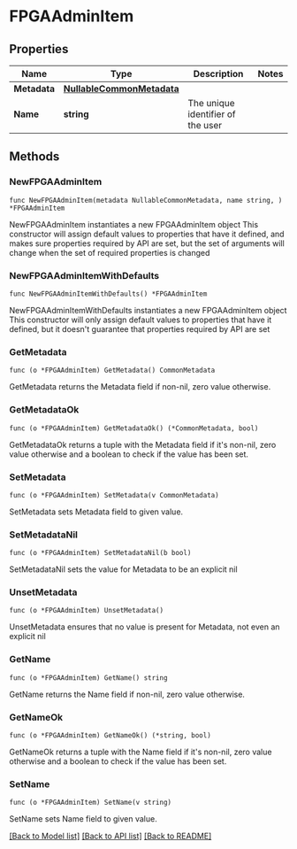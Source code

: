 <!--
Copyright (C) 2020-2025 Arm Limited or its affiliates and Contributors. All rights reserved.
SPDX-License-Identifier: Apache-2.0
-->
# FPGAAdminItem

## Properties

Name | Type | Description | Notes
------------ | ------------- | ------------- | -------------
**Metadata** | [**NullableCommonMetadata**](CommonMetadata.md) |  | 
**Name** | **string** | The unique identifier of the user | 

## Methods

### NewFPGAAdminItem

`func NewFPGAAdminItem(metadata NullableCommonMetadata, name string, ) *FPGAAdminItem`

NewFPGAAdminItem instantiates a new FPGAAdminItem object
This constructor will assign default values to properties that have it defined,
and makes sure properties required by API are set, but the set of arguments
will change when the set of required properties is changed

### NewFPGAAdminItemWithDefaults

`func NewFPGAAdminItemWithDefaults() *FPGAAdminItem`

NewFPGAAdminItemWithDefaults instantiates a new FPGAAdminItem object
This constructor will only assign default values to properties that have it defined,
but it doesn't guarantee that properties required by API are set

### GetMetadata

`func (o *FPGAAdminItem) GetMetadata() CommonMetadata`

GetMetadata returns the Metadata field if non-nil, zero value otherwise.

### GetMetadataOk

`func (o *FPGAAdminItem) GetMetadataOk() (*CommonMetadata, bool)`

GetMetadataOk returns a tuple with the Metadata field if it's non-nil, zero value otherwise
and a boolean to check if the value has been set.

### SetMetadata

`func (o *FPGAAdminItem) SetMetadata(v CommonMetadata)`

SetMetadata sets Metadata field to given value.


### SetMetadataNil

`func (o *FPGAAdminItem) SetMetadataNil(b bool)`

 SetMetadataNil sets the value for Metadata to be an explicit nil

### UnsetMetadata
`func (o *FPGAAdminItem) UnsetMetadata()`

UnsetMetadata ensures that no value is present for Metadata, not even an explicit nil
### GetName

`func (o *FPGAAdminItem) GetName() string`

GetName returns the Name field if non-nil, zero value otherwise.

### GetNameOk

`func (o *FPGAAdminItem) GetNameOk() (*string, bool)`

GetNameOk returns a tuple with the Name field if it's non-nil, zero value otherwise
and a boolean to check if the value has been set.

### SetName

`func (o *FPGAAdminItem) SetName(v string)`

SetName sets Name field to given value.



[[Back to Model list]](../README.md#documentation-for-models) [[Back to API list]](../README.md#documentation-for-api-endpoints) [[Back to README]](../README.md)



